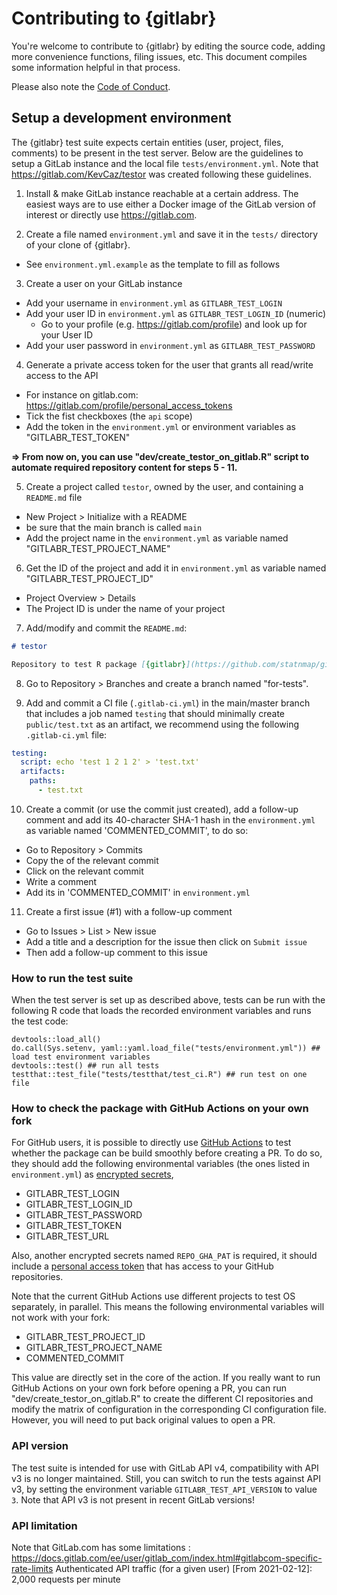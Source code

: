 # Contributing to {gitlabr}

You're welcome to contribute to {gitlabr} by editing the source code, adding more convenience functions, filing issues, etc. This document compiles some information helpful in that process.

Please also note the [Code of Conduct](CONDUCT.md).


## Setup a development environment

The {gitlabr} test suite expects certain entities (user, project, files, comments) to be present in the test server. 
Below are the guidelines to setup a GitLab instance and the local file `tests/environment.yml`. 
Note that <https://gitlab.com/KevCaz/testor> was created following these guidelines. 


1. Install & make GitLab instance reachable at a certain address. The easiest ways are to use either a Docker image of the GitLab version of interest or directly use <https://gitlab.com>. 

2. Create a file named `environment.yml` and save it in the `tests/` directory of your clone of {gitlabr}.
  + See `environment.yml.example` as the template to fill as follows

3. Create a user on your GitLab instance
  + Add your username in `environment.yml` as `GITLABR_TEST_LOGIN`
  + Add your user ID in `environment.yml` as `GITLABR_TEST_LOGIN_ID` (numeric)
    + Go to your profile (e.g. https://gitlab.com/profile) and look up for your User ID
  + Add your user password in `environment.yml` as `GITLABR_TEST_PASSWORD`
  
4. Generate a private access token for the user that grants all read/write access to the  API 
  + For instance on gitlab.com: https://gitlab.com/profile/personal_access_tokens
  + Tick the fist checkboxes (the `api` scope) 
  + Add the token in the `environment.yml` or environment variables as "GITLABR_TEST_TOKEN"
  
  
**=> From now on, you can use "dev/create_testor_on_gitlab.R" script to automate required repository content for steps 5 - 11.**
  
  
5. Create a project called `testor`, owned by the user, and containing a `README.md` file
  + New Project > Initialize with a README
  + be sure that the main branch is called `main`
  + Add the project name in the `environment.yml` as variable named "GITLABR_TEST_PROJECT_NAME"

6. Get the ID of the project and add it in `environment.yml` as variable named "GITLABR_TEST_PROJECT_ID"
  + Project Overview > Details
  + The Project ID is under the name of your project
  
7. Add/modify and commit the `README.md`:
```md
# testor

Repository to test R package [{gitlabr}](https://github.com/statnmap/gitlabr)
```

8. Go to Repository > Branches and create a branch named "for-tests".


9. Add and commit a CI file (`.gitlab-ci.yml`) in the main/master branch that includes a job named `testing` that should minimally create `public/test.txt` as an artifact, we recommend using the following `.gitlab-ci.yml` file:

```yaml 
testing:
  script: echo 'test 1 2 1 2' > 'test.txt'
  artifacts:
    paths:
      - test.txt
```

10. Create a commit (or use the commit just created), add a follow-up comment and add its 40-character SHA-1 hash in the `environment.yml` as variable named 'COMMENTED_COMMIT', to do so:
  + Go to Repository > Commits
  + Copy the <SHA1> of the relevant commit 
  + Click on the relevant commit 
  + Write a comment 
  + Add its <sha1> in 'COMMENTED_COMMIT' in `environment.yml`
  
11. Create a first issue (#1) with a follow-up comment
  + Go to Issues > List > New issue
  + Add a title and a description for the issue then click on `Submit issue`
  + Then add a follow-up comment to this issue


 
### How to run the test suite

When the test server is set up as described above, tests can be run with the following R code that loads the recorded environment variables and runs the test code:

```{r}
devtools::load_all()
do.call(Sys.setenv, yaml::yaml.load_file("tests/environment.yml")) ## load test environment variables
devtools::test() ## run all tests
testthat::test_file("tests/testthat/test_ci.R") ## run test on one file
```


### How to check the package with GitHub Actions on your own fork

For GitHub users, it is possible to directly use [GitHub Actions](https://docs.github.com/en/free-pro-team@latest/actions/reference/workflow-syntax-for-github-actions) to test whether the package can be build smoothly before creating a PR. To do so, they should add the following environmental variables (the ones listed in `environment.yml`) as [encrypted secrets](https://docs.github.com/en/free-pro-team@latest/actions/reference/encrypted-secrets),

- GITLABR_TEST_LOGIN
- GITLABR_TEST_LOGIN_ID
- GITLABR_TEST_PASSWORD
- GITLABR_TEST_TOKEN
- GITLABR_TEST_URL

Also, another encrypted secrets named `REPO_GHA_PAT` is required, it should include a 
[personal access token](https://docs.github.com/en/free-pro-team@latest/github/authenticating-to-github/creating-a-personal-access-token) that has access to your GitHub repositories.

Note that the current GitHub Actions use different projects to test OS separately, in parallel.
This means the following environmental variables will not work with your fork:

- GITLABR_TEST_PROJECT_ID
- GITLABR_TEST_PROJECT_NAME
- COMMENTED_COMMIT

This value are directly set in the core of the action. If you really want to run GitHub Actions on your own fork before opening a PR, you can run "dev/create_testor_on_gitlab.R" to create the different CI repositories and modify the matrix of configuration in the corresponding CI configuration file.  
However, you will need to put back original values to open a PR.  

<!--
You may need to temporarily modify the Actions OS matrix to fit your needs. 
I recommend to keep only one OS tested to avoid unit tests to be run in parallel on the same repository.
To do so, you can comment all but one OS in ".github/workflows/R-CMD-check.yaml", and change the values of the variable according to your configuration.
-->


### API version

The test suite is intended for use with GitLab API v4, compatibility with API v3 is no longer maintained. Still, you can switch to run the tests against API v3, by setting the environment variable `GITLABR_TEST_API_VERSION` to value `3`. Note that API v3 is not present in recent GitLab versions!

### API limitation

Note that GitLab.com has some limitations : https://docs.gitlab.com/ee/user/gitlab_com/index.html#gitlabcom-specific-rate-limits
Authenticated API traffic (for a given user) [From 2021-02-12]: 2,000 requests per minute 
